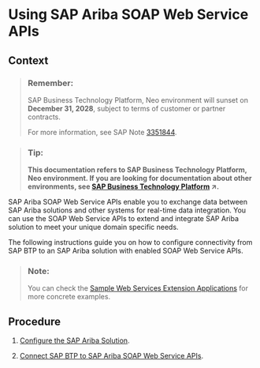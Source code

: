 <!-- loio7d75a46dddef477590d76bc4daebe194 -->

# Using SAP Ariba SOAP Web Service APIs



## Context

> ### Remember:  
> SAP Business Technology Platform, Neo environment will sunset on **December 31, 2028**, subject to terms of customer or partner contracts.
> 
> For more information, see SAP Note [3351844](https://me.sap.com/notes/3351844).

> ### Tip:  
> **This documentation refers to SAP Business Technology Platform, Neo environment. If you are looking for documentation about other environments, see [SAP Business Technology Platform](https://help.sap.com/viewer/65de2977205c403bbc107264b8eccf4b/Cloud/en-US/6a2c1ab5a31b4ed9a2ce17a5329e1dd8.html "SAP Business Technology Platform (SAP BTP) is an integrated offering comprised of four technology portfolios: database and data management, application development and integration, analytics, and intelligent technologies. The platform offers users the ability to turn data into business value, compose end-to-end business processes, and build and extend SAP applications quickly.") :arrow_upper_right:.**

SAP Ariba SOAP Web Service APIs enable you to exchange data between SAP Ariba solutions and other systems for real-time data integration. You can use the SOAP Web Service APIs to extend and integrate SAP Ariba solution to meet your unique domain specific needs.

The following instructions guide you on how to configure connectivity from SAP BTP to an SAP Ariba solution with enabled SOAP Web Service APIs.

> ### Note:  
> You can check the [Sample Web Services Extension Applications](sample-web-services-extension-applications-8b1dc24.md) for more concrete examples.



## Procedure

1.  [Configure the SAP Ariba Solution](configure-the-sap-ariba-solution-2bd48cf.md#loio2bd48cfaee3f4967b4d3fa3c87cf942b).

2.  [Connect SAP BTP to SAP Ariba SOAP Web Service APIs](connect-sap-btp-to-sap-ariba-soap-web-service-apis-555368f.md).


